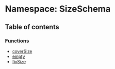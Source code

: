 # Namespace: SizeSchema

## Table of contents

### Functions

* [coverSize](/auto-docs/fixed-layout-editor/functions/SizeSchema.coverSize.md)
* [empty](/auto-docs/fixed-layout-editor/functions/SizeSchema.empty.md)
* [fixSize](/auto-docs/fixed-layout-editor/functions/SizeSchema.fixSize.md)
